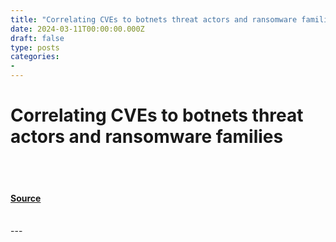 ```yaml
---
title: "Correlating CVEs to botnets threat actors and ransomware families"
date: 2024-03-11T00:00:00.000Z
draft: false
type: posts
categories: 
- 
---
```

# Correlating CVEs to botnets threat actors and ransomware families

<br/>

<br/>


#### [Source](https://vulncheck.com/blog/correlating_cve39s_to_botnets_threat_actors_and_ransomware_families)

<br/>
---
